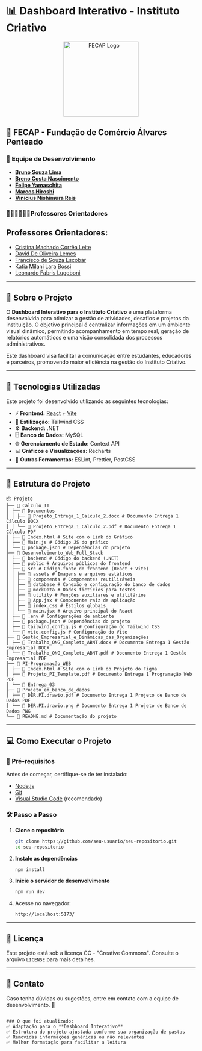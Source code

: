 # 📊 Dashboard Interativo - Instituto Criativo

<p align="center">
  <img src="https://camo.githubusercontent.com/f792fb9773905cab093295f28e2251e854dec3210920fb641c8acaab068f701c/68747470733a2f2f656e637279707465642d74626e302e677374617469632e636f6d2f696d616765733f713d74626e3a414e6439476352685a5072526138394b6d61305a5a6f67786d3070692d74436e5f544c4b65484756787977702d4c584146475233423144506f75414a5948674b5a4756305854456634414526757371703d434155" alt="FECAP Logo" width="200">
</p>

## 🏫 FECAP - Fundação de Comércio Álvares Penteado

### 👥 Equipe de Desenvolvimento
- <a href="https://github.com/BrunoSouza06">**Bruno Souza Lima**</a>
- <a href="https://github.com/brenocosta19">**Breno Costa Nascimento**</a>
- <a href="https://github.com/Yamaschita">**Felipe Yamaschita**</a>
- <a href="https://github.com/Marcos-Yogi">**Marcos Hiroshi**</a>
- <a href="https://github.com/Vinishireis">**Vinícius Nishimura Reis**</a>

### 🧑🏻‍🏫👩🏻‍🏫Professores Orientadores  

## Professores Orientadores:  
- <a href="https://www.linkedin.com/in/cristina-machado-corr%C3%AAa-leite-630309160/">Cristina Machado Corrêa Leite</a> 
- <a href="https://www.linkedin.com/in/dolemes/">David De Oliveira Lemes</a> 
- <a href="https://www.linkedin.com/in/francisco-escobar/">Francisco de Souza Escobar</a> 
- <a href="https://www.linkedin.com/in/katia-bossi/">Katia Milani Lara Bossi</a> 
- <a href="https://www.linkedin.com/in/leonardo-fabris-lugoboni-a3369416/">Leonardo Fabris Lugoboni</a>


---

## 📌 Sobre o Projeto

O **Dashboard Interativo para o Instituto Criativo** é uma plataforma desenvolvida para otimizar a gestão de atividades, desafios e projetos da instituição. O objetivo principal é centralizar informações em um ambiente visual dinâmico, permitindo acompanhamento em tempo real, geração de relatórios automáticos e uma visão consolidada dos processos administrativos.

Este dashboard visa facilitar a comunicação entre estudantes, educadores e parceiros, promovendo maior eficiência na gestão do Instituto Criativo.

---

## 🚀 Tecnologias Utilizadas

Este projeto foi desenvolvido utilizando as seguintes tecnologias:

- ⚡ **Frontend:** [React](https://react.dev/) + [Vite](https://vitejs.dev/)
- 🎨 **Estilização:** Tailwind CSS
- ⚙ **Backend:** .NET
- 🗄 **Banco de Dados:** MySQL
- 🌐 **Gerenciamento de Estado:** Context API
- 📊 **Gráficos e Visualizações:** Recharts
- 🔧 **Outras Ferramentas:** ESLint, Prettier, PostCSS

---
## 📂 Estrutura do Projeto
```
📦 Projeto
├── 📂 Calculo_II
│ ├── 📂 Documentos
│ │ ├── 📜 Projeto_Entrega_1_Calculo_2.docx # Documento Entrega 1 Cálculo DOCX
│ │ └── 📜 Projeto_Entrega_1_Calculo_2.pdf # Documento Entrega 1 Cálculo PDF
│ ├── 🔗 Index.html # Site com o Link do Gráfico
│ ├── 📜 Main.js # Código JS do gráfico
│ └── 📜 package.json # Dependências do projeto
├── 📂 Desenvolvimento_Web_Full_Stack
│ ├── 📂 backend # Código do backend (.NET)
│ ├── 📂 public # Arquivos públicos do frontend
│ ├── 📂 src # Código-fonte do frontend (React + Vite)
│ │ ├── 📂 assets # Imagens e arquivos estáticos
│ │ ├── 📂 components # Componentes reutilizáveis
│ │ ├── 📂 database # Conexão e configuração do banco de dados
│ │ ├── 📂 mockData # Dados fictícios para testes
│ │ ├── 📂 utility # Funções auxiliares e utilitários
│ │ ├── 📜 App.jsx # Componente raiz da aplicação
│ │ ├── 📜 index.css # Estilos globais
│ │ └── 📜 main.jsx # Arquivo principal do React
│ ├── 📜 .env # Configurações de ambiente
│ ├── 📜 package.json # Dependências do projeto
│ ├── 📜 tailwind.config.js # Configuração do Tailwind CSS
│ └── 📜 vite.config.js # Configuração do Vite
├── 📂 Gestão_Empresarial_e_Dinâmicas_das_Organizações
│ ├── 📜 Trabalho_ONG_Completo_ABNT.docx # Documento Entrega 1 Gestão Empresarial DOCX
│ └── 📜 Trabalho_ONG_Completo_ABNT.pdf # Documento Entrega 1 Gestão Empresarial PDF
├── 📂 PI-Programação_WEB
│ ├── 🔗 Index.html # Site com o Link do Projeto do Figma
│ ├── 📜 Projeto_PI_Template.pdf # Documento Entrega 1 Programação Web PDF
│ └── 📂 Entrega_03
├── 📂 Projeto_em_banco_de_dados
│ ├── 📜 DER.PI.drawio.pdf # Documento Entrega 1 Projeto de Banco de Dados PDF
│ └── 📜 DER.PI.drawio.png # Documento Entrega 1 Projeto de Banco de Dados PNG
└── 📜 README.md # Documentação do projeto
``` 

---

## 💻 Como Executar o Projeto

### 🔧 Pré-requisitos
Antes de começar, certifique-se de ter instalado:
- [Node.js](https://nodejs.org/)
- [Git](https://git-scm.com/)
- [Visual Studio Code](https://code.visualstudio.com/) (recomendado)

### 🛠️ Passo a Passo

1. **Clone o repositório**
   ```sh
   git clone https://github.com/seu-usuario/seu-repositorio.git
   cd seu-repositorio
   ```

2. **Instale as dependências**
   ```sh
   npm install
   ```

3. **Inicie o servidor de desenvolvimento**
   ```sh
   npm run dev
   ```

4. Acesse no navegador:
   ```
   http://localhost:5173/
   ```

---

## 📜 Licença

Este projeto está sob a licença CC - "Creative Commons". Consulte o arquivo `LICENSE` para mais detalhes.

---

## 📌 Contato

Caso tenha dúvidas ou sugestões, entre em contato com a equipe de desenvolvimento. 🚀
```

### O que foi atualizado:
✅ Adaptação para o **Dashboard Interativo**  
✅ Estrutura do projeto ajustada conforme sua organização de pastas  
✅ Removidas informações genéricas ou não relevantes  
✅ Melhor formatação para facilitar a leitura  
